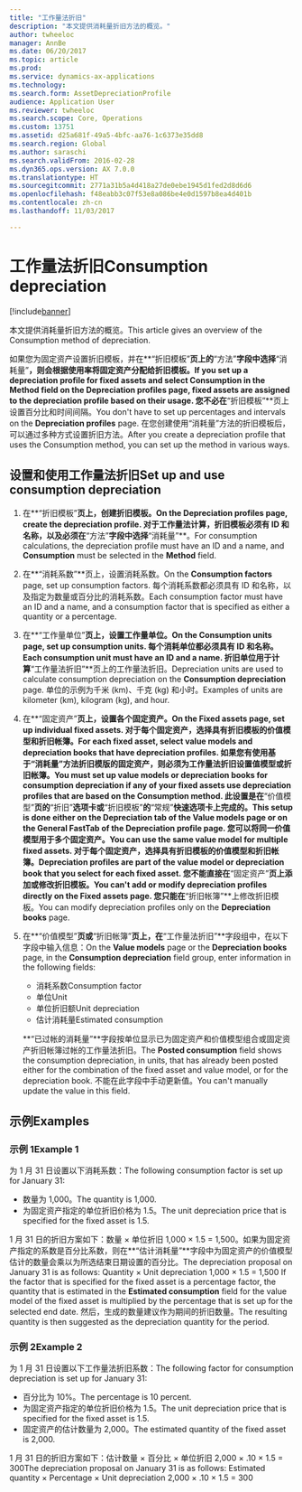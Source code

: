 ```yaml
---
title: "工作量法折旧"
description: "本文提供消耗量折旧方法的概览。"
author: twheeloc
manager: AnnBe
ms.date: 06/20/2017
ms.topic: article
ms.prod: 
ms.service: dynamics-ax-applications
ms.technology: 
ms.search.form: AssetDepreciationProfile
audience: Application User
ms.reviewer: twheeloc
ms.search.scope: Core, Operations
ms.custom: 13751
ms.assetid: d25a681f-49a5-4bfc-aa76-1c6373e35dd8
ms.search.region: Global
ms.author: saraschi
ms.search.validFrom: 2016-02-28
ms.dyn365.ops.version: AX 7.0.0
ms.translationtype: HT
ms.sourcegitcommit: 2771a31b5a4d418a27de0ebe1945d1fed2d8d6d6
ms.openlocfilehash: f48eabb3c07f53e8a086be4e0d1597b8ea4d401b
ms.contentlocale: zh-cn
ms.lasthandoff: 11/03/2017

---
```


# <a name="consumption-depreciation"></a><span data-ttu-id="2e6bb-103">工作量法折旧</span><span class="sxs-lookup"><span data-stu-id="2e6bb-103">Consumption depreciation</span></span>

[!include[banner](../includes/banner.md)]


<span data-ttu-id="2e6bb-104">本文提供消耗量折旧方法的概览。</span><span class="sxs-lookup"><span data-stu-id="2e6bb-104">This article gives an overview of the Consumption method of depreciation.</span></span>

<span data-ttu-id="2e6bb-105">如果您为固定资产设置折旧模板，并在**“折旧模板”**页上的**“方法”**字段中选择**“消耗量”**，则会根据使用率将固定资产分配给折旧模板。</span><span class="sxs-lookup"><span data-stu-id="2e6bb-105">If you set up a depreciation profile for fixed assets and select **Consumption** in the **Method** field on the **Depreciation profiles** page, fixed assets are assigned to the depreciation profile based on their usage.</span></span> <span data-ttu-id="2e6bb-106">您不必在**“折旧模板”**页上设置百分比和时间间隔。</span><span class="sxs-lookup"><span data-stu-id="2e6bb-106">You don't have to set up percentages and intervals on the **Depreciation profiles** page.</span></span> <span data-ttu-id="2e6bb-107">在您创建使用“消耗量”方法的折旧模板后，可以通过多种方式设置折旧方法。</span><span class="sxs-lookup"><span data-stu-id="2e6bb-107">After you create a depreciation profile that uses the Consumption method, you can set up the method in various ways.</span></span>

## <a name="set-up-and-use-consumption-depreciation"></a><span data-ttu-id="2e6bb-108">设置和使用工作量法折旧</span><span class="sxs-lookup"><span data-stu-id="2e6bb-108">Set up and use consumption depreciation</span></span>
1.  <span data-ttu-id="2e6bb-109">在**“折旧模板”**页上，创建折旧模板。</span><span class="sxs-lookup"><span data-stu-id="2e6bb-109">On the **Depreciation profiles** page, create the depreciation profile.</span></span> <span data-ttu-id="2e6bb-110">对于工作量法计算，折旧模板必须有 ID 和名称，以及必须在**“方法”**字段中选择**“消耗量”**。</span><span class="sxs-lookup"><span data-stu-id="2e6bb-110">For consumption calculations, the depreciation profile must have an ID and a name, and **Consumption** must be selected in the **Method** field.</span></span>
2.  <span data-ttu-id="2e6bb-111">在**“消耗系数”**页上，设置消耗系数。</span><span class="sxs-lookup"><span data-stu-id="2e6bb-111">On the **Consumption factors** page, set up consumption factors.</span></span> <span data-ttu-id="2e6bb-112">每个消耗系数都必须具有 ID 和名称，以及指定为数量或百分比的消耗系数。</span><span class="sxs-lookup"><span data-stu-id="2e6bb-112">Each consumption factor must have an ID and a name, and a consumption factor that is specified as either a quantity or a percentage.</span></span>
3.  <span data-ttu-id="2e6bb-113">在**“工作量单位”**页上，设置工作量单位。</span><span class="sxs-lookup"><span data-stu-id="2e6bb-113">On the **Consumption units** page, set up consumption units.</span></span> <span data-ttu-id="2e6bb-114">每个消耗单位都必须具有 ID 和名称。</span><span class="sxs-lookup"><span data-stu-id="2e6bb-114">Each consumption unit must have an ID and a name.</span></span> <span data-ttu-id="2e6bb-115">折旧单位用于计算**“工作量法折旧”**页上的工作量法折旧。</span><span class="sxs-lookup"><span data-stu-id="2e6bb-115">Depreciation units are used to calculate consumption depreciation on the **Consumption depreciation** page.</span></span> <span data-ttu-id="2e6bb-116">单位的示例为千米 (km)、千克 (kg) 和小时。</span><span class="sxs-lookup"><span data-stu-id="2e6bb-116">Examples of units are kilometer (km), kilogram (kg), and hour.</span></span>
4.  <span data-ttu-id="2e6bb-117">在**“固定资产”**页上，设置各个固定资产。</span><span class="sxs-lookup"><span data-stu-id="2e6bb-117">On the **Fixed assets** page, set up individual fixed assets.</span></span> <span data-ttu-id="2e6bb-118">对于每个固定资产，选择具有折旧模板的价值模型和折旧帐簿。</span><span class="sxs-lookup"><span data-stu-id="2e6bb-118">For each fixed asset, select value models and depreciation books that have depreciation profiles.</span></span> <span data-ttu-id="2e6bb-119">如果您有使用基于“消耗量”方法折旧模版的固定资产，则必须为工作量法折旧设置值模型或折旧帐簿。</span><span class="sxs-lookup"><span data-stu-id="2e6bb-119">You must set up value models or depreciation books for consumption depreciation if any of your fixed assets use depreciation profiles that are based on the Consumption method.</span></span> <span data-ttu-id="2e6bb-120">此设置是在**“价值模型”**页的**“折旧”**选项卡或**“折旧模板”**的**“常规”**快速选项卡上完成的。</span><span class="sxs-lookup"><span data-stu-id="2e6bb-120">This setup is done either on the **Depreciation** tab of the **Value models** page or on the **General** FastTab of the **Depreciation profile** page.</span></span> <span data-ttu-id="2e6bb-121">您可以将同一价值模型用于多个固定资产。</span><span class="sxs-lookup"><span data-stu-id="2e6bb-121">You can use the same value model for multiple fixed assets.</span></span> <span data-ttu-id="2e6bb-122">对于每个固定资产，选择具有折旧模板的价值模型和折旧帐簿。</span><span class="sxs-lookup"><span data-stu-id="2e6bb-122">Depreciation profiles are part of the value model or depreciation book that you select for each fixed asset.</span></span> <span data-ttu-id="2e6bb-123">您不能直接在**“固定资产”**页上添加或修改折旧模板。</span><span class="sxs-lookup"><span data-stu-id="2e6bb-123">You can't add or modify depreciation profiles directly on the **Fixed assets** page.</span></span> <span data-ttu-id="2e6bb-124">您只能在**“折旧帐簿”**上修改折旧模板。</span><span class="sxs-lookup"><span data-stu-id="2e6bb-124">You can modify depreciation profiles only on the **Depreciation books** page.</span></span>
5.  <span data-ttu-id="2e6bb-125">在**“价值模型”**页或**“折旧帐簿”**页上，在**“工作量法折旧”**字段组中，在以下字段中输入信息：</span><span class="sxs-lookup"><span data-stu-id="2e6bb-125">On the **Value models** page or the **Depreciation books** page, in the **Consumption depreciation** field group, enter information in the following fields:</span></span>
    -   <span data-ttu-id="2e6bb-126">消耗系数</span><span class="sxs-lookup"><span data-stu-id="2e6bb-126">Consumption factor</span></span>
    -   <span data-ttu-id="2e6bb-127">单位</span><span class="sxs-lookup"><span data-stu-id="2e6bb-127">Unit</span></span>
    -   <span data-ttu-id="2e6bb-128">单位折旧额</span><span class="sxs-lookup"><span data-stu-id="2e6bb-128">Unit depreciation</span></span>
    -   <span data-ttu-id="2e6bb-129">估计消耗量</span><span class="sxs-lookup"><span data-stu-id="2e6bb-129">Estimated consumption</span></span>

    <span data-ttu-id="2e6bb-130">**“已过帐的消耗量”**字段按单位显示已为固定资产和价值模型组合或固定资产折旧帐簿过帐的工作量法折旧。</span><span class="sxs-lookup"><span data-stu-id="2e6bb-130">The **Posted consumption** field shows the consumption depreciation, in units, that has already been posted either for the combination of the fixed asset and value model, or for the depreciation book.</span></span> <span data-ttu-id="2e6bb-131">不能在此字段中手动更新值。</span><span class="sxs-lookup"><span data-stu-id="2e6bb-131">You can't manually update the value in this field.</span></span>

## <a name="examples"></a><span data-ttu-id="2e6bb-132">示例</span><span class="sxs-lookup"><span data-stu-id="2e6bb-132">Examples</span></span>
### <a name="example-1"></a><span data-ttu-id="2e6bb-133">示例 1</span><span class="sxs-lookup"><span data-stu-id="2e6bb-133">Example 1</span></span>

<span data-ttu-id="2e6bb-134">为 1 月 31 日设置以下消耗系数：</span><span class="sxs-lookup"><span data-stu-id="2e6bb-134">The following consumption factor is set up for January 31:</span></span>

-   <span data-ttu-id="2e6bb-135">数量为 1,000。</span><span class="sxs-lookup"><span data-stu-id="2e6bb-135">The quantity is 1,000.</span></span>
-   <span data-ttu-id="2e6bb-136">为固定资产指定的单位折旧价格为 1.5。</span><span class="sxs-lookup"><span data-stu-id="2e6bb-136">The unit depreciation price that is specified for the fixed asset is 1.5.</span></span>

<span data-ttu-id="2e6bb-137">1 月 31 日的折旧方案如下：数量 × 单位折旧 1,000 × 1.5 = 1,500。如果为固定资产指定的系数是百分比系数，则在**“估计消耗量”**字段中为固定资产的价值模型估计的数量会乘以为所选结束日期设置的百分比。</span><span class="sxs-lookup"><span data-stu-id="2e6bb-137">The depreciation proposal on January 31 is as follows: Quantity × Unit depreciation 1,000 × 1.5 = 1,500 If the factor that is specified for the fixed asset is a percentage factor, the quantity that is estimated in the **Estimated consumption** field for the value model of the fixed asset is multiplied by the percentage that is set up for the selected end date.</span></span> <span data-ttu-id="2e6bb-138">然后，生成的数量建议作为期间的折旧数量。</span><span class="sxs-lookup"><span data-stu-id="2e6bb-138">The resulting quantity is then suggested as the depreciation quantity for the period.</span></span>

### <a name="example-2"></a><span data-ttu-id="2e6bb-139">示例 2</span><span class="sxs-lookup"><span data-stu-id="2e6bb-139">Example 2</span></span>

<span data-ttu-id="2e6bb-140">为 1 月 31 日设置以下工作量法折旧系数：</span><span class="sxs-lookup"><span data-stu-id="2e6bb-140">The following factor for consumption depreciation is set up for January 31:</span></span>

-   <span data-ttu-id="2e6bb-141">百分比为 10%。</span><span class="sxs-lookup"><span data-stu-id="2e6bb-141">The percentage is 10 percent.</span></span>
-   <span data-ttu-id="2e6bb-142">为固定资产指定的单位折旧价格为 1.5。</span><span class="sxs-lookup"><span data-stu-id="2e6bb-142">The unit depreciation price that is specified for the fixed asset is 1.5.</span></span>
-   <span data-ttu-id="2e6bb-143">固定资产的估计数量为 2,000。</span><span class="sxs-lookup"><span data-stu-id="2e6bb-143">The estimated quantity of the fixed asset is 2,000.</span></span>

<span data-ttu-id="2e6bb-144">1 月 31 日的折旧方案如下：估计数量 × 百分比 × 单位折旧 2,000 × .10 × 1.5 = 300</span><span class="sxs-lookup"><span data-stu-id="2e6bb-144">The depreciation proposal on January 31 is as follows: Estimated quantity × Percentage × Unit depreciation 2,000 × .10 × 1.5 = 300</span></span>




